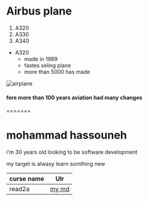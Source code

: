 # Airbus plane


1. A320
2. A330
3. A340


- A320
  - made in 1989
   - fastes seling plane 
    - more than 5000 has made

![airplane](https://airbus-h.assetsadobe2.com/is/image/content/dam/events/conference/press-conference/orders-deliveries-2017/Airbus-Family-formation-flight1.jpg?wid=1920&fit=fit,1&qlt=85,0)

#### fore more than 100 years aviation had many changes 


=======
# mohammad hassouneh 

i'm 30 years old looking to be software development 

my target is alwasy learn somthing new 

curse name |  Ulr
-----------|------
read2a     | [my md](read2a.md)

